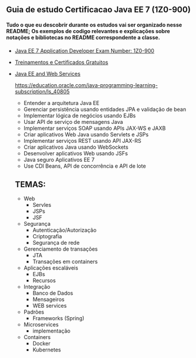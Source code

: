 ## Guia de estudo Certificacao Java EE 7 (1Z0-900)

#### Tudo o que eu descobrir durante os estudos vai ser organizado nesse README; Os exemplos de codigo relevantes e explicações sobre notações e bibliotecas no README correspondente a classe.

- [Java EE 7 Application Developer Exam Number: 1Z0-900](https://education.oracle.com/java-ee-7-application-developer/pexam_1Z0-900)

- [Treinamentos e Certificados Gratuitos](https://education.oracle.com/learning-explorer)
- [Java EE and Web Services](https://education.oracle.com/software/java/pFamily_48)

    https://education.oracle.com/java-programming-learning-subscription/ls_40805
    
  - Entender a arquitetura Java EE
  - Gerenciar persistência usando entidades JPA e validação de bean
  - Implementar lógica de negócios usando EJBs
  - Usar API de serviço de mensagens Java
  - Implementar serviços SOAP usando APIs JAX-WS e JAXB
  - Criar aplicativos Web Java usando Servlets e JSPs
  - Implementar serviços REST usando API JAX-RS
  - Criar aplicativos Java usando WebSockets
  - Desenvolver aplicativos Web usando JSFs
  - Java seguro Aplicativos EE 7
  - Use CDI Beans, API de concorrência e API de lote
  
  ## TEMAS:
  
   - Web
        - Servles
        - JSPs
        - JSF
   - Segurança
        - Autenticação/Autorização
        - Criptografia 
        - Segurança de rede
   - Gerenciamento de transações
        - JTA
        - Transações em containers
   - Aplicações escaláveis
        - EJBs
        - Recursos
   - Integração
        - Banco de Dados
        - Mensageiros
        - WEB services
   - Padrões
        - Frameworks (Spring)
   - Microservices 
        - implementação
   - Containers
        - Docker
        - Kubernetes
